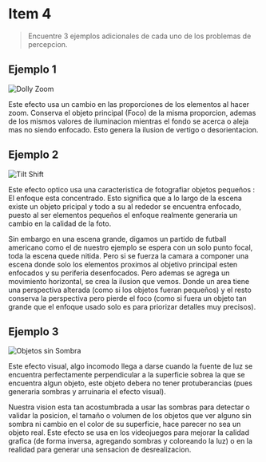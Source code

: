 # Item 4

> Encuentre 3 ejemplos adicionales de cada uno de los problemas de percepcion.


## Ejemplo 1


![Dolly Zoom](./images/dolly.gif "Dolly Zoom")

Este efecto usa un cambio en las proporciones de los elementos al hacer zoom. Conserva el objeto
principal (Foco) de la misma proporcion, ademas de los mismos valores de iluminacion mientras el 
fondo se acerca o aleja mas no siendo enfocado. Esto genera la ilusion de vertigo o desorientacion.

## Ejemplo 2

![Tilt Shift](./images/Oregon_State_Beavers_Tilt-Shift_Miniature_Greg_Keene.jpg "Tilt Shift")

Este efecto optico usa una caracteristica de fotografiar objetos pequeños : El enfoque esta 
concentrado. Esto significa que a lo largo de la escena existe un objeto pricipal y todo a su al
rededor se encuentra enfocado, puesto al ser elementos pequeños el enfoque realmente generaria un
cambio en la calidad de la foto.

Sin embargo en una escena grande, digamos un partido de futball americano como el de nuestro ejemplo
se espera con un solo punto focal, toda la escena quede nitida. Pero si se fuerza la camara a
componer una escena donde solo los elementos proximos al objetivo principal esten enfocados y su 
periferia desenfocados. Pero ademas se agrega un movimiento horizontal, se crea la ilusion que vemos.
Donde un area tiene una perspectiva alterada (como si los objetos fueran pequeños) y el resto 
conserva la perspectiva pero pierde el foco (como si fuera un objeto tan grande que el enfoque usado
solo es para priorizar detalles muy precisos).

## Ejemplo 3

![Objetos sin Sombra](./images/main-qimg-45442b19a8008885fe605d71695faf67.jpeg "Objetos sin Sombra")

Este efecto visual, algo incomodo llega a darse cuando la fuente de luz se encuentra perfectamente
perpendicular a la superficie sobrea la que se encuentra algun objeto, este objeto debera no tener
protuberancias (pues generaria sombras y arruinaria el efecto visual).

Nuestra vision esta tan acostumbrada a usar las sombras para detectar o validar la posicion, el tamaño
o volumen de los objetos que ver alguno sin sombra ni cambio en el color de su superficie, hace
parecer no sea un objeto real. Este efecto se usa en los videojuegos para mejorar la calidad grafica
(de forma inversa, agregando sombras y coloreando la luz) o en la realidad para generar una sensacion
de desrealizacion.
